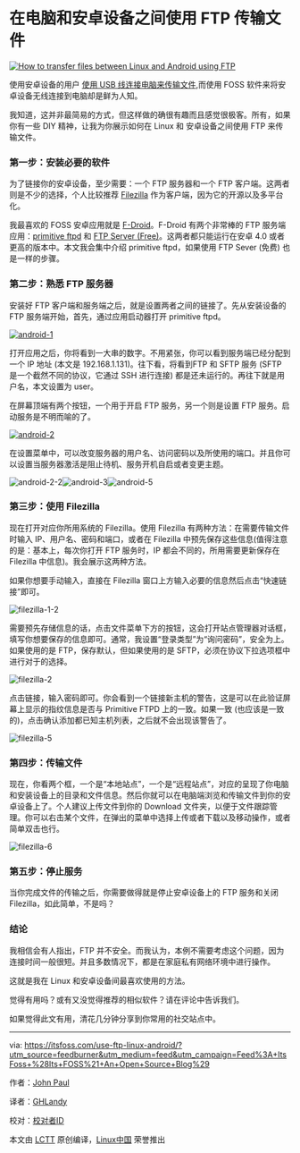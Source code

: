 在电脑和安卓设备之间使用 FTP 传输文件
====

[![How to transfer files between Linux and Android using FTP](https://itsfoss.com/wp-content/uploads/2016/09/linux-ftp-android.jpg)](https://itsfoss.com/wp-content/uploads/2016/09/linux-ftp-android.jpg)

使用安卓设备的用户 [使用 USB 线连接电脑来传输文件](https://itsfoss.com/how-to-connect-kindle-fire-hd-with-ubuntu-12-10/),而使用 FOSS 软件来将安卓设备无线连接到电脑却是鲜为人知。

我知道，这并非最简易的方式，但这样做的确很有趣而且感觉很极客。所有，如果你有一些 DIY 精神，让我为你展示如何在 Linux 和 安卓设备之间使用 FTP 来传输文件。

### 第一步：安装必要的软件

为了链接你的安卓设备，至少需要：一个 FTP 服务器和一个 FTP 客户端。这两者则是不少的选择，个人比较推荐 [Filezilla](https://filezilla-project.org/) 作为客户端，因为它的开源以及多平台化。

我最喜欢的 FOSS 安卓应用就是 [F-Droid](https://f-droid.org/)。F-Droid 有两个非常棒的 FTP 服务端应用：[primitive ftpd](https://f-droid.org/repository/browse/?fdfilter=ftp&fdid=org.primftpd) 和 [FTP Server (Free)](https://f-droid.org/repository/browse/?fdfilter=ftp&fdid=be.ppareit.swiftp_free)。这两者都只能运行在安卓 4.0 或者更高的版本中。本文我会集中介绍 primitive ftpd，如果使用 FTP Sever (免费) 也是一样的步骤。

### 第二步：熟悉 FTP 服务器

安装好 FTP 客户端和服务端之后，就是设置两者之间的链接了。先从安装设备的 FTP 服务端开始，首先，通过应用启动器打开 primitive ftpd。

[![android-1](https://itsfoss.com/wp-content/uploads/2016/09/android-1-169x300.png)](https://itsfoss.com/wp-content/uploads/2016/09/android-1.png)

打开应用之后，你将看到一大串的数字。不用紧张，你可以看到服务端已经分配到一个 IP 地址 (本文是 192.168.1.131)。往下看，将看到FTP 和 SFTP 服务 (SFTP 是一个截然不同的协议，它通过 SSH 进行连接) 都是还未运行的。再往下就是用户名，本文设置为 user。

在屏幕顶端有两个按钮，一个用于开启 FTP 服务，另一个则是设置 FTP 服务。启动服务是不明而喻的了。

[![android-2](https://itsfoss.com/wp-content/uploads/2016/09/android-2-169x300.png)](https://itsfoss.com/wp-content/uploads/2016/09/android-2.png)

在设置菜单中，可以改变服务器的用户名、访问密码以及所使用的端口。并且你可以设置当服务器激活是阻止待机、服务开机自启或者变更主题。

![android-2-2](https://itsfoss.com/wp-content/uploads/2016/09/android-2.2-169x300.png)![android-3](https://itsfoss.com/wp-content/uploads/2016/09/android-3-169x300.png)![android-5](https://itsfoss.com/wp-content/uploads/2016/09/android-5-169x300.png)

### 第三步：使用 Filezilla

现在打开对应你所用系统的 Filezilla。使用 Filezilla 有两种方法：在需要传输文件时输入 IP、用户名、密码和端口，或者在 Filezilla 中预先保存这些信息(值得注意的是：基本上，每次你打开 FTP 服务时，IP 都会不同的，所用需要更新保存在 Filezilla 中信息)。我会展示这两种方法。

如果你想要手动输入，直接在 Filezilla 窗口上方输入必要的信息然后点击“快速链接”即可。

![filezilla-1-2](https://itsfoss.com/wp-content/uploads/2016/09/filezilla-1.2.png)

需要预先存储信息的话，点击文件菜单下方的按钮，这会打开站点管理器对话框，填写你想要保存的信息即可。通常，我设置“登录类型”为“询问密码”，安全为上。如果使用的是 FTP，保存默认，但如果使用的是 SFTP，必须在协议下拉选项框中进行对于的选择。

![filezilla-2](https://itsfoss.com/wp-content/uploads/2016/09/filezilla-2.png)

点击链接，输入密码即可。你会看到一个链接新主机的警告，这是可以在此验证屏幕上显示的指纹信息是否与 Primitive FTPD 上的一致。如果一致 (也应该是一致的)，点击确认添加都已知主机列表，之后就不会出现该警告了。

![filezilla-5](https://itsfoss.com/wp-content/uploads/2016/09/filezilla-5.png)

### 第四步：传输文件

现在，你看两个框，一个是“本地站点”，一个是“远程站点”，对应的呈现了你电脑和安装设备上的目录和文件信息。然后你就可以在电脑端浏览和传输文件到你的安卓设备上了。个人建议上传文件到你的 Download 文件夹，以便于文件跟踪管理。你可以右击某个文件，在弹出的菜单中选择上传或者下载以及移动操作，或者简单双击也行。

![filezilla-6](https://itsfoss.com/wp-content/uploads/2016/09/filezilla-6.png)

### 第五步：停止服务

当你完成文件的传输之后，你需要做得就是停止安卓设备上的 FTP 服务和关闭 Filezilla，如此简单，不是吗？

### 结论

我相信会有人指出，FTP 并不安全。而我认为，本例不需要考虑这个问题，因为连接时间一般很短。并且多数情况下，都是在家庭私有网络环境中进行操作。

这就是我在 Linux 和安卓设备间最喜欢使用的方法。

觉得有用吗？或有又没觉得推荐的相似软件？请在评论中告诉我们。

[](https://itsfoss.com/how-to-open-run-install-or-execute-a-jar-file-in-ubuntu-linux/)[](https://itsfoss.com/solve-overheating-issue-in-ubuntu-12-10/)

如果觉得此文有用，清花几分钟分享到你常用的社交站点中。

--------------------------------------------------------------------------------

via: https://itsfoss.com/use-ftp-linux-android/?utm_source=feedburner&utm_medium=feed&utm_campaign=Feed%3A+ItsFoss+%28Its+FOSS%21+An+Open+Source+Blog%29

作者：[John Paul ][a]

译者：[GHLandy](https://github.com/GHLandy)

校对：[校对者ID](https://github.com/校对者ID)

本文由 [LCTT](https://github.com/LCTT/TranslateProject) 原创编译，[Linux中国](https://linux.cn/) 荣誉推出

[a]: https://itsfoss.com/author/john/
